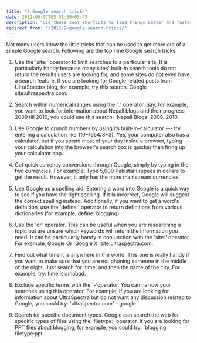 ```yaml
---
title: "9 Google search tricks"
date: 2012-05-07T05:51:59+05:45
description: "Use these cool shortcuts to find things better and faster"
redirect_from: "/2012/9-google-search-tricks/"
---
```


Not many users know the little tricks that can be used to get more out of a simple Google search. Following are the top nine Google search tricks:

1. Use the 'site:' operator to limit searches to a particular site. It is particularly handy because many sites' built-in search tools do not return the results users are looking for, and some sites do not even have a search feature. If you are looking for Google related posts from UltraSpectra blog, for example, try this search: Google site:ultraspectra.com.

2. Search within numerical ranges using the '..' operator. Say, for example, you want to look for information about Nepali blogs and their progress 2009 till 2010, you could use this search: 'Nepali Blogs' 2009..2010.

3. Use Google to crunch numbers by using its built-in-calculator --- try entering a calculation like 110*(654/8+3). Yes, your computer also has a calculator, but if you spend most of your day inside a browser, typing your calculation into the browser's search box is quicker than firing up your calculator app.

4. Get quick currency conversions through Google, simply by typing in the two currencies. For example: Type 5,000 Pakistani rupees in dollars to get the result. However, it only has the more mainstream currencies.

5. Use Google as a spelling aid. Entering a word into Google is a quick way to see if you have the right spelling. If it is incorrect, Google will suggest the correct spelling instead. Additionally, if you want to get a word's definition, use the 'define:' operator to return definitions from various dictionaries (for example, define: blogging).

6. Use the 'or' operator. This can be useful when you are researching a topic but are unsure which keywords will return the information you need. It can be particularly handy in conjunction with the 'site:' operator. For example, Google Or 'Google X' site:ultraspectra.com.

7. Find out what time it is anywhere in the world. This one is really handy if you want to make sure that you are not phoning someone in the middle of the night. Just search for 'time' and then the name of the city. For example, try: time Islamabad.

8. Exclude specific terms with the '-'operator. You can narrow your searches using this operator. For example, if you are looking for information about UltraSpectra but do not want any discussion related to Google, you could try: 'ultraspectra.com' - google.

9. Search for specific document types. Google can search the web for specific types of files using the 'filetype:' operator. If you are looking for PPT files about blogging, for example, you could try: 'blogging' filetype:ppt.
